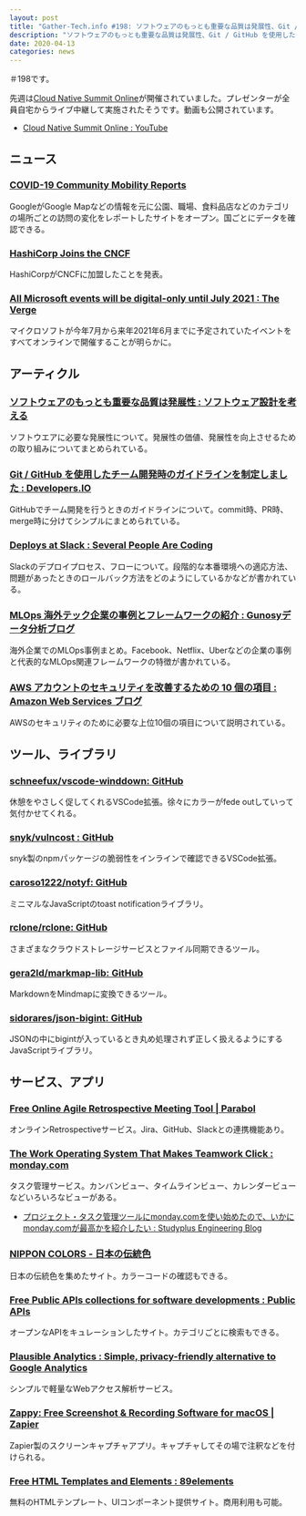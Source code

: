 ```yaml
---
layout: post
title: "Gather-Tech.info #198: ソフトウェアのもっとも重要な品質は発展性、Git / GitHub を使用したチーム開発時のガイドラインを制定しました など"
description: "ソフトウェアのもっとも重要な品質は発展性、Git / GitHub を使用したチーム開発時のガイドラインを制定しました など"
date: 2020-04-13
categories: news
---
```


＃198です。

先週は[Cloud Native Summit Online](https://cloudnativesummit.online/)が開催されていました。プレゼンターが全員自宅からライブ中継して実施されたそうです。動画も公開されています。

- [Cloud Native Summit Online : YouTube](https://www.youtube.com/watch?v=jv69-lSc1aA)

## ニュース

### [COVID-19 Community Mobility Reports](https://www.google.com/covid19/mobility/)

GoogleがGoogle Mapなどの情報を元に公園、職場、食料品店などのカテゴリの場所ごとの訪問の変化をレポートしたサイトをオープン。国ごとにデータを確認できる。

### [HashiCorp Joins the CNCF](https://www.hashicorp.com/blog/hashicorp-joins-the-cncf/)

HashiCorpがCNCFに加盟したことを発表。

### [All Microsoft events will be digital-only until July 2021 : The Verge](https://www.theverge.com/2020/4/7/21211721/microsoft-events-build-2021-digital-only-coronavirus-plans)

マイクロソフトが今年7月から来年2021年6月までに予定されていたイベントをすべてオンラインで開催することが明らかに。

## アーティクル

### [ソフトウェアのもっとも重要な品質は発展性 : ソフトウェア設計を考える](https://masuda220.hatenablog.com/entry/2020/04/05/172125)

ソフトウエアに必要な発展性について。発展性の価値、発展性を向上させるための取り組みについてまとめられている。

### [Git / GitHub を使用したチーム開発時のガイドラインを制定しました : Developers.IO](https://dev.classmethod.jp/articles/dev-guidelines-with-git-github/)

GitHubでチーム開発を行うときのガイドラインについて。commit時、PR時、merge時に分けてシンプルにまとめられている。

### [Deploys at Slack : Several People Are Coding](https://slack.engineering/deploys-at-slack-cd0d28c61701)

Slackのデプロイプロセス、フローについて。段階的な本番環境への適応方法、問題があったときのロールバック方法をどのようにしているかなどが書かれている。

### [MLOps 海外テック企業の事例とフレームワークの紹介 : Gunosyデータ分析ブログ](https://data.gunosy.io/entry/mlops)

海外企業でのMLOps事例まとめ。Facebook、Netflix、Uberなどの企業の事例と代表的なMLOps関連フレームワークの特徴が書かれている。

### [AWS アカウントのセキュリティを改善するための 10 個の項目 : Amazon Web Services ブログ](https://aws.amazon.com/jp/blogs/news/top-10-security-items-to-improve-in-your-aws-account/)

AWSのセキュリティのために必要な上位10個の項目について説明されている。

## ツール、ライブラリ

### [schneefux/vscode-winddown: GitHub](https://github.com/schneefux/vscode-winddown)

休憩をやさしく促してくれるVSCode拡張。徐々にカラーがfede outしていって気付かせてくれる。

### [snyk/vulncost : GitHub](https://github.com/snyk/vulncost)

snyk製のnpmパッケージの脆弱性をインラインで確認できるVSCode拡張。

### [caroso1222/notyf: GitHub](https://github.com/caroso1222/notyf)

ミニマルなJavaScriptのtoast notificationライブラリ。

### [rclone/rclone: GitHub](https://github.com/rclone/rclone)

さまざまなクラウドストレージサービスとファイル同期できるツール。

### [gera2ld/markmap-lib: GitHub](https://github.com/gera2ld/markmap-lib)

MarkdownをMindmapに変換できるツール。

### [sidorares/json-bigint: GitHub](https://github.com/sidorares/json-bigint)

JSONの中にbigintが入っているとき丸め処理されず正しく扱えるようにするJavaScriptライブラリ。

## サービス、アプリ

### [Free Online Agile Retrospective Meeting Tool | Parabol](https://www.parabol.co/)

オンラインRetrospectiveサービス。Jira、GitHub、Slackとの連携機能あり。

### [The Work Operating System That Makes Teamwork Click : monday.com](https://monday.com/)

タスク管理サービス。カンバンビュー、タイムラインビュー、カレンダービューなどいろいろなビューがある。

- [プロジェクト・タスク管理ツールにmonday.comを使い始めたので、いかにmonday.comが最高かを紹介したい : Studyplus Engineering Blog](https://tech.studyplus.co.jp/entry/2019/07/01/095400)

### [NIPPON COLORS - 日本の伝統色](https://nipponcolors.com/)

日本の伝統色を集めたサイト。カラーコードの確認もできる。

### [Free Public APIs collections for software developments : Public APIs](https://public-apis.io/)

オープンなAPIをキュレーションしたサイト。カテゴリごとに検索もできる。

### [Plausible Analytics : Simple, privacy-friendly alternative to Google Analytics](https://plausible.io/)

シンプルで軽量なWebアクセス解析サービス。

### [Zappy: Free Screenshot & Recording Software for macOS | Zapier](https://zapier.com/zappy)

Zapier製のスクリーンキャプチャアプリ。キャプチャしてその場で注釈などを付けられる。

### [Free HTML Templates and Elements : 89elements](https://89elements.com/)

無料のHTMLテンプレート、UIコンポーネント提供サイト。商用利用も可能。
